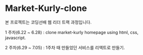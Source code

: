 # Market-Kurly-clone

본 프로젝트는 코딩선배 웹 리더 트랙 과정입니다.

1 주차(6.22 ~ 6.28) : clone market-kurly homepage using html, css, javascript.

2 주차(6.29 ~ 7.05) : 1주차 때 만들었던 서비스를 리액트로 만들기.
